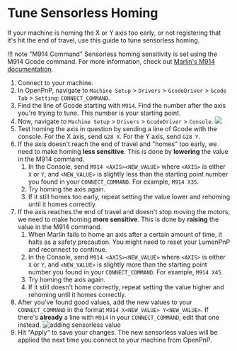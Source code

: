 # Tune Sensorless Homing

If your machine is homing the X or Y axis too early, or not registering that it's hit the end of travel, use this guide to tune sensorless homing.

!!! note "M914 Command"
    Sensorless homing sensitivity is set using the M914 Gcode command. For more information, check out [Marlin's M914 documentation](https://marlinfw.org/docs/gcode/M914.html).

1. Connect to your machine.
2. In OpenPnP, navigate to `Machine Setup` > `Drivers` > `GcodeDriver` > `Gcode Tab` > `Setting`: `CONNECT_COMMAND`.
3. Find the line of Gcode starting with `M914`. Find the number after the axis you're trying to tune. This number is your starting point.
4. Now, navigate to `Machine Setup` > `Drivers` > `GcodeDriver` > `Console`.
   ![](img/console.png)
5. Test homing the axis in question by sending a line of Gcode with the console. For the X axis, send `G28 X`. For the Y axis, send `G28 Y`.
6. If the axis doesn't reach the end of travel and "homes" too early, we need to make homing **less sensitive**. This is done by **lowering** the value in the M914 command.
    1. In the Console, send `M914 <AXIS><NEW_VALUE>` where `<AXIS>` is either `X` or `Y`, and `<NEW_VALUE>` is slightly less than the starting point number you found in your `CONNECT_COMMAND`. For example, `M914 X35`.
    2. Try homing the axis again.
    3. If it still homes too early, repeat setting the value lower and rehoming until it homes correctly.
7. If the axis reaches the end of travel and doesn't stop moving the motors, we need to make homing **more sensitive**. This is done by **raising** the value in the M914 command.
    1. When Marlin fails to home an axis after a certain amount of time, it halts as a safety precaution. You might need to reset your LumenPnP and reconnect to continue.
    2. In the Console, send `M914 <AXIS><NEW_VALUE>` where `<AXIS>` is either `X` or `Y`, and `<NEW_VALUE>` is slightly more than the starting point number you found in your `CONNECT_COMMAND`. For example, `M914 X45`.
    3. Try homing the axis again.
    4. If it still doesn't home correctly, repeat setting the value higher and rehoming until it homes correctly.
8. After you've found good values, add the new values to your `CONNECT_COMMAND` in the format `M914 X<NEW_VALUE> Y<NEW_VALUE>`. If there's **already** a line with `M914` in your `CONNECT_COMMAND`, edit that one instead.
   ![adding sensorless value](img/adding-sensorless-tweak.png)
9. Hit "Apply" to save your changes. The new sensorless values will be applied the next time you connect to your machine from OpenPnP.
